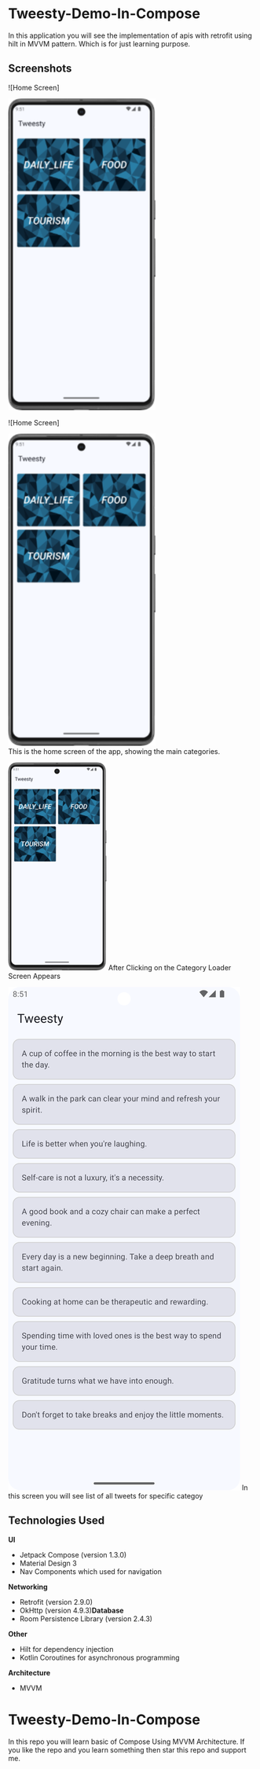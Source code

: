 # Tweesty-Demo-In-Compose
In this application you will see the implementation of apis with retrofit using hilt in MVVM pattern. Which is for just learning purpose.

## Screenshots


![Home Screen]
<div>
    <img src="https://github.com/SherazGhani35/Tweesty-Demo-In-Compose/blob/main/Screenshots/Screenshot_01.png" width="300px">
</div>

![Home Screen]
<div>
    <img src="https://github.com/SherazGhani35/Tweesty-Demo-In-Compose/blob/main/Screenshots/Screenshot_01.png" width="300px">
</div>
This is the home screen of the app, showing the main categories.


![Loader Screen](https://github.com/SherazGhani35/Tweesty-Demo-In-Compose/blob/main/Screenshots/Screenshot_01.png)
After Clicking on the Category Loader Screen Appears


![Detail Screen](https://github.com/SherazGhani35/Tweesty-Demo-In-Compose/blob/main/Screenshots/Screenshot_03.png)
In this screen you will see list of all tweets for specific categoy

## Technologies Used

**UI**
* Jetpack Compose (version 1.3.0)
* Material Design 3
* Nav Components which used for navigation

**Networking**
* Retrofit (version 2.9.0)
* OkHttp (version 4.9.3)**Database**
* Room Persistence Library (version 2.4.3)

**Other**
* Hilt for dependency injection
* Kotlin Coroutines for asynchronous programming


**Architecture**
* MVVM

# Tweesty-Demo-In-Compose
In this repo you will learn basic of Compose Using MVVM Architecture. If you like the repo and you learn something then star this repo and support me.
